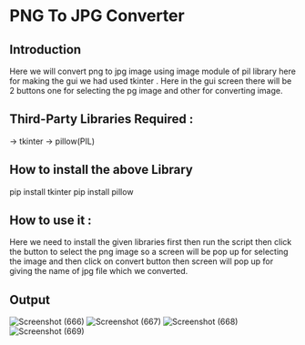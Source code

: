 # PNG To JPG Converter
## Introduction
Here we will convert png to jpg image using image module of pil library here for making the gui we had used tkinter . Here in the gui screen there will be 2 buttons one for selecting the pg image and other for converting image.
## Third-Party Libraries Required :
-> tkinter
-> pillow(PIL)

## How to install the above Library
pip install tkinter
pip install pillow


## How to use it :
Here we need to install the given libraries first then run the script then click the button to select the png image so a screen will be pop up for selecting the image and then click on convert button then screen  will pop up for giving the name of jpg file which we converted.

## Output
![Screenshot (666)](https://user-images.githubusercontent.com/71593494/124594146-17697e80-de7d-11eb-811e-3e9f691f5787.png)
![Screenshot (667)](https://user-images.githubusercontent.com/71593494/124594149-19334200-de7d-11eb-82a8-57b4550bd2e5.png)
![Screenshot (668)](https://user-images.githubusercontent.com/71593494/124594159-1c2e3280-de7d-11eb-97d0-02cbe8f86edf.png)
![Screenshot (669)](https://user-images.githubusercontent.com/71593494/124594166-1e908c80-de7d-11eb-9317-1e99655b0751.png)

